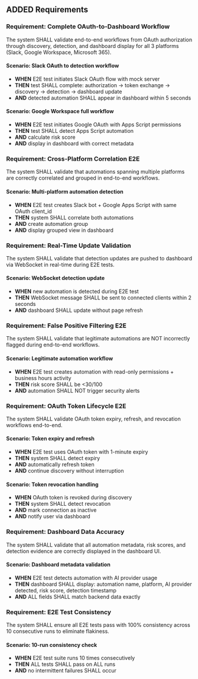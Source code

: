 ## ADDED Requirements

### Requirement: Complete OAuth-to-Dashboard Workflow
The system SHALL validate end-to-end workflows from OAuth authorization through discovery, detection, and dashboard display for all 3 platforms (Slack, Google Workspace, Microsoft 365).

#### Scenario: Slack OAuth to detection workflow
- **WHEN** E2E test initiates Slack OAuth flow with mock server
- **THEN** test SHALL complete: authorization → token exchange → discovery → detection → dashboard update
- **AND** detected automation SHALL appear in dashboard within 5 seconds

#### Scenario: Google Workspace full workflow
- **WHEN** E2E test initiates Google OAuth with Apps Script permissions
- **THEN** test SHALL detect Apps Script automation
- **AND** calculate risk score
- **AND** display in dashboard with correct metadata

### Requirement: Cross-Platform Correlation E2E
The system SHALL validate that automations spanning multiple platforms are correctly correlated and grouped in end-to-end workflows.

#### Scenario: Multi-platform automation detection
- **WHEN** E2E test creates Slack bot + Google Apps Script with same OAuth client_id
- **THEN** system SHALL correlate both automations
- **AND** create automation group
- **AND** display grouped view in dashboard

### Requirement: Real-Time Update Validation
The system SHALL validate that detection updates are pushed to dashboard via WebSocket in real-time during E2E tests.

#### Scenario: WebSocket detection update
- **WHEN** new automation is detected during E2E test
- **THEN** WebSocket message SHALL be sent to connected clients within 2 seconds
- **AND** dashboard SHALL update without page refresh

### Requirement: False Positive Filtering E2E
The system SHALL validate that legitimate automations are NOT incorrectly flagged during end-to-end workflows.

#### Scenario: Legitimate automation workflow
- **WHEN** E2E test creates automation with read-only permissions + business hours activity
- **THEN** risk score SHALL be <30/100
- **AND** automation SHALL NOT trigger security alerts

### Requirement: OAuth Token Lifecycle E2E
The system SHALL validate OAuth token expiry, refresh, and revocation workflows end-to-end.

#### Scenario: Token expiry and refresh
- **WHEN** E2E test uses OAuth token with 1-minute expiry
- **THEN** system SHALL detect expiry
- **AND** automatically refresh token
- **AND** continue discovery without interruption

#### Scenario: Token revocation handling
- **WHEN** OAuth token is revoked during discovery
- **THEN** system SHALL detect revocation
- **AND** mark connection as inactive
- **AND** notify user via dashboard

### Requirement: Dashboard Data Accuracy
The system SHALL validate that all automation metadata, risk scores, and detection evidence are correctly displayed in the dashboard UI.

#### Scenario: Dashboard metadata validation
- **WHEN** E2E test detects automation with AI provider usage
- **THEN** dashboard SHALL display: automation name, platform, AI provider detected, risk score, detection timestamp
- **AND** ALL fields SHALL match backend data exactly

### Requirement: E2E Test Consistency
The system SHALL ensure all E2E tests pass with 100% consistency across 10 consecutive runs to eliminate flakiness.

#### Scenario: 10-run consistency check
- **WHEN** E2E test suite runs 10 times consecutively
- **THEN** ALL tests SHALL pass on ALL runs
- **AND** no intermittent failures SHALL occur
